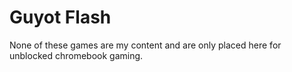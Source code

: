 # Guyot Flash

None of these games are my content and are only placed here for unblocked chromebook gaming.
